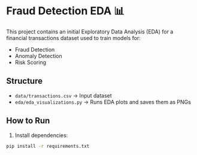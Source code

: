 # Fraud Detection EDA 📊

This project contains an initial Exploratory Data Analysis (EDA) for a financial transactions dataset used to train models for:

- Fraud Detection
- Anomaly Detection
- Risk Scoring

## Structure

- `data/transactions.csv` → Input dataset
- `eda/eda_visualizations.py` → Runs EDA plots and saves them as PNGs

## How to Run

1. Install dependencies:

```bash
pip install -r requirements.txt
```
